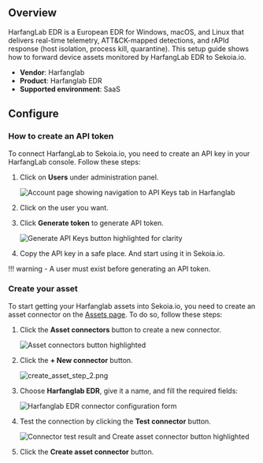 
## Overview

HarfangLab EDR is a European EDR for Windows, macOS, and Linux that delivers real-time telemetry, ATT&CK-mapped detections, and rAPId response (host isolation, process kill, quarantine). This setup guide shows how to forward device assets monitored by HarfangLab EDR to Sekoia.io.

- **Vendor**: Harfanglab
- **Product**: Harfanglab EDR
- **Supported environment**: SaaS

## Configure

### How to create an API token

To connect HarfangLab to Sekoia.io, you need to create an API key in your
HarfangLab console. Follow these steps:

1. Click on **Users** under administration panel.

    ![Account page showing navigation to API Keys tab in Harfanglab](/assets/operation_center/asset_connectors/device/harfanglab/users_button.png)

2. Click on the user you want.

3. Click **Generate token** to generate API token.

    ![Generate API Keys button highlighted for clarity](/assets/operation_center/asset_connectors/device/harfanglab/generate_button.png)

4. Copy the API key in a safe place. And start using it in Sekoia.io.

!!! warning
    - A user must exist before generating an API token.


### Create your asset

To start getting your Harfanglab assets into Sekoia.io, you need to create an asset connector on the [Assets page](https://app.sekoia.io/assets). To do so, follow these steps:

1. Click the **Asset connectors** button to create a new connector.

    ![Asset connectors button highlighted](/assets/operation_center/asset_connectors/vulnerability/common/create_asset_connector_button.png)

2. Click the **+ New connector** button.
    
    ![create_asset_step_2.png](/assets/operation_center/asset_connectors/vulnerability/common/create_asset_connector_1.png)

3. Choose **Harfanglab EDR**, give it a name, and fill the required fields:

    ![Harfanglab EDR connector configuration form](/assets/operation_center/asset_connectors/device/harfanglab/harfanglab_connector.png)

4. Test the connection by clicking the **Test connector** button.

    ![Connector test result and Create asset connector button highlighted](/assets/operation_center/asset_connectors/device/harfanglab/harfanglab_page.png)

5. Click the **Create asset connector** button.
